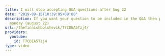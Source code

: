 ```yaml
---
title: I will stop accepting Q&A questions after Aug 22
date: "2019-09-15T10:39:05+08:00"
description: If you want your question to be included in the Q&A then post it by next
  monday (august 22)
url: /thefinnishbolshevik/T7CDEA5Tzj4/
providers:
  youtube:
    id: T7CDEA5Tzj4
type: video
---
```

